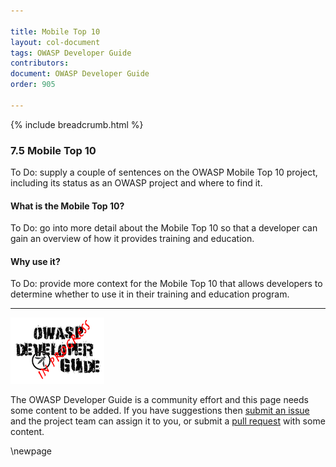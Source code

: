 ```yaml
---

title: Mobile Top 10
layout: col-document
tags: OWASP Developer Guide
contributors:
document: OWASP Developer Guide
order: 905

---
```


{% include breadcrumb.html %}

### 7.5 Mobile Top 10

To Do: supply a couple of sentences on the OWASP Mobile Top 10 project,
including its status as an OWASP project and where to find it.

#### What is the Mobile Top 10?

To Do: go into more detail about the Mobile Top 10 so that a developer
can gain an overview of how it provides training and education.

#### Why use it?

To Do: provide more context for the Mobile Top 10 that allows developers to determine
whether to use it in their training and education program.

----

![Developer Guide](../assets/images/dg_wip.png "OWASP Developer Guide")

The OWASP Developer Guide is a community effort and this page needs some content to be added.
If you have suggestions then [submit an issue][issue0905] and the project team can assign it to you,
or submit a [pull request][pr] with some content.

[issue0905]: https://github.com/OWASP/www-project-developer-guide/issues/new?labels=enhancement&template=request.md&title=Update:%2009-training-education/05-mobile-top10
[pr]: https://github.com/OWASP/www-project-developer-guide/pulls

\newpage
